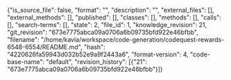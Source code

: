 {"is_source_file": false, "format": "", "description": "", "external_files": [], "external_methods": [], "published": [], "classes": [], "methods": [], "calls": [], "search-terms": [], "state": 2, "file_id": 1, "knowledge_revision": 21, "git_revision": "673e7775abca09a0706a6b09735bfd922e46bfbb", "filename": "/home/kavia/workspace/code-generation/codequest-rewards-6548-6554/README.md", "hash": "4220626fa59943d032b52e9a9f2443a6", "format-version": 4, "code-base-name": "default", "revision_history": [{"21": "673e7775abca09a0706a6b09735bfd922e46bfbb"}]}
